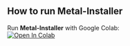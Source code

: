 ## How to run Metal-Installer

Run **Metal-Installer** with Google Colab:  
[![Open In Colab](https://colab.research.google.com/assets/colab-badge.svg)](https://colab.research.google.com/github/SNU-Songlab/Metal-Installer/blob/main/Metal_Finder.ipynb)
